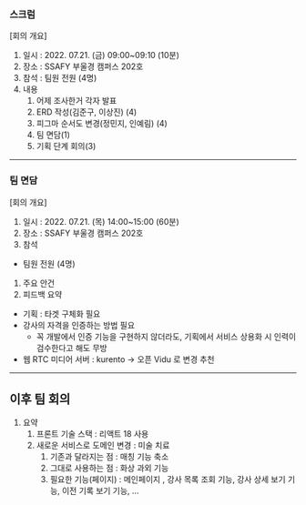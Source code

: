 ### 스크럼

[회의 개요]

1. 일시 : 2022. 07.21. (금) 09:00~09:10 (10분)
2. 장소 : SSAFY 부울경 캠퍼스 202호
3. 참석 : 팀원 전원 (4명)
4. 내용
    1. 어제 조사한거 각자 발표
    2. ERD 작성(김준구, 이상진) (4)
    3. 피그마 순서도 변경(정민지, 인예림) (4)
    4. 팀 면담(1)
    5. 기획 단계 회의(3)
    

---

### 팀 면담

[회의 개요]

1. 일시 : 2022. 07.21. (목) 14:00~15:00 (60분)
2. 장소 : SSAFY 부울경 캠퍼스 202호
3. 참석
- 팀원 전원 (4명)
1. 주요 안건
1. 피드백 요약
- 기획 : 타겟 구체화 필요
- 강사의 자격을 인증하는 방법 필요
    - 꼭 개발에서 인증 기능을 구현하지 않더라도, 기획에서 서비스 상용화 시 인력이 검수한다고 해도 무방
- 웹 RTC 미디어 서버 :  kurento → 오픈 Vidu 로 변경 추천

---

## 이후 팀 회의

1. 요약 
    1. 프론트 기술 스택 : 리액트 18 사용
    2. 새로운 서비스로 도메인 변경 : 미술 치료
        1. 기존과 달라지는 점 : 매칭 기능 축소
        2. 그대로 사용하는 점 : 화상 과외 기능
        3. 필요한 기능(페이지) : 메인페이지 , 강사 목록 조회 기능, 강사 상세 보기 기능, 이전 기록 보기 기능, …
